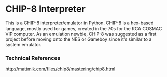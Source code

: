 # CHIP-8 Interpreter
This is a CHIP-8 interpreter/emulator in Python. CHIP-8 is a hex-based language, mostly used for games, created in the 70s for the RCA COSMAC VIP computer. As an emulation newbie, CHIP-8 was suggested as a first project before moving onto the NES or Gameboy since it's similar to a system emulator.

### Technical References
http://mattmik.com/files/chip8/mastering/chip8.html
